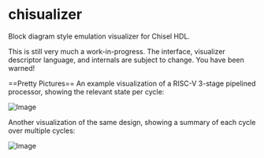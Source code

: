 chisualizer
===========

Block diagram style emulation visualizer for Chisel HDL.

This is still very much a work-in-progress. The interface, visualizer descriptor language, and internals are subject to change. You have been warned!

==Pretty Pictures==
An example visualization of a RISC-V 3-stage pipelined processor, showing the relevant state per cycle:

![Image](../blob/master/docs/images/rv3s_main_10_141202_000249.png?raw=true)


Another visualization of the same design, showing a summary of each cycle over multiple cycles:

![Image](../blob/master/docs/images/rv3s_temporal_3_141202_001206.png?raw=true)

